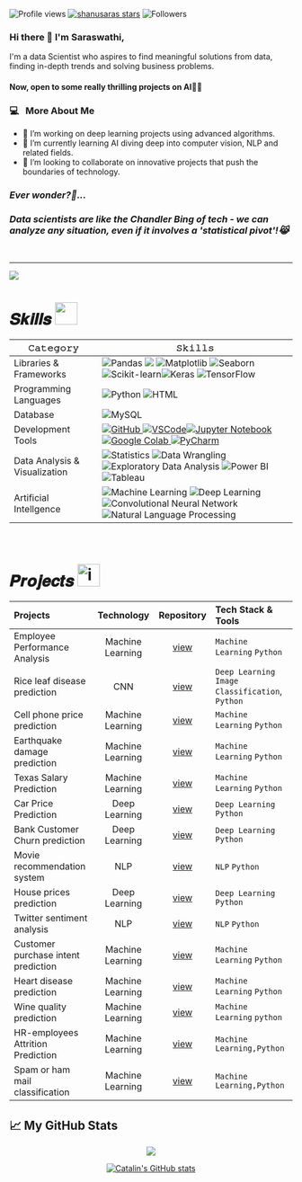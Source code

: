 ![Profile views](https://komarev.com/ghpvc/?username=shanusaras&style=for-the-badge&color=0077B5)
[![shanusaras stars](https://img.shields.io/github/stars/shanusaras?color=2F4F4F&style=for-the-badge&logo=https://github.com/shanusaras/repo/raw/main/path/to/your/image.png)](https://github.com/shanusaras?tab=repositories&sort=stargazers)
![Followers](https://img.shields.io/github/followers/shanusaras?style=for-the-badge&color=0077B5 )

### Hi there 👋 I'm Saraswathi,

<!--<h2> Hi there! 👋 i'm Saraswathi.</h2> -->

I'm a data Scientist who aspires to find meaningful solutions from data, finding in-depth trends and solving business problems.

#### Now, open to some really thrilling projects on AI👩‍💻

<h3>  💻 &nbsp; More About Me </h3>

- 🔭 I’m working on deep learning projects using advanced algorithms.
- 🌱 I’m currently learning AI diving deep into computer vision, NLP and related fields.
- 👯 I’m looking to collaborate on innovative projects that push the boundaries of technology.

<h3><b><i>Ever wonder?💬...</b></i></h3>
<h3><b><i>Data scientists are like the Chandler Bing of tech - we can analyze any situation, even if it involves a 'statistical pivot'!😹</b></i></h3>

<!--- ------------------------------------------------------------------------------------------------------------------------------------------------------ -->
<!--- -- Activity Graph ------------------------------------------------------------------------------------------------------------------------------------ -->
<!--- ------------------------------------------------------------------------------------------------------------------------------------------------------ -->


<br>
<hr>

<img src="https://github-readme-activity-graph.vercel.app/graph?username=shanusaras&bg_color=161b22&color=ffffff&line=d5d5d5&point=a76c6c&area=true&hide_border=true&hide_title=true" />


# 𝑺𝒌𝒊𝒍𝒍𝒔 <img src='https://user-images.githubusercontent.com/74038190/206662607-d9e7591e-bbf9-42f9-9386-29efc927bc16.gif' width="40">

| 𝙲𝚊𝚝𝚎𝚐𝚘𝚛𝚢       | 𝚂𝚔𝚒𝚕𝚕𝚜        |
|-----------------|---------------|
| Libraries & Frameworks| ![Pandas](https://img.shields.io/badge/Pandas-150458?style=for-the-badge&logo=pandas&logoColor=white) <img src="https://img.shields.io/badge/NumPy-013243?style=for-the-badge&logo=numpy&logoColor=white" /> ![Matplotlib](https://img.shields.io/badge/Matplotlib-3776AB?style=for-the-badge&logo=matplotlib&logoColor=white) ![Seaborn](https://img.shields.io/badge/Seaborn-4EABE1?style=for-the-badge&logo=seaborn&logoColor=white) ![Scikit-learn](https://img.shields.io/badge/Scikit%20learn-F7931E?style=for-the-badge&logo=scikit-learn&logoColor=white)![Keras](https://img.shields.io/badge/Keras-D00000?style=for-the-badge&logo=keras&logoColor=white) ![TensorFlow](https://img.shields.io/badge/TensorFlow-FF6F00?style=for-the-badge&logo=tensorflow&logoColor=white) | 
| Programming  Languages  | ![Python](https://img.shields.io/badge/Python-3776AB?style=for-the-badge&logo=python&logoColor=white) ![HTML](https://img.shields.io/badge/HTML-E34F26?style=for-the-badge&logo=html5&logoColor=white) |
| Database |  ![MySQL](https://img.shields.io/badge/MySQL-4479A1?style=for-the-badge&logo=mysql&logoColor=white) |
| Development Tools|  <a href="https://github.com/shanusaras">![GitHub](https://img.shields.io/badge/GitHub-181717?style=for-the-badge&logo=github&logoColor=white) ![VSCode](https://img.shields.io/badge/Visual%20Studio%20Code-007ACC?style=for-the-badge&logo=visual-studio-code&logoColor=white)![Jupyter Notebook](https://img.shields.io/badge/Jupyter%20Notebook-F37626?style=for-the-badge&logo=jupyter&logoColor=white) ![Google Colab](https://img.shields.io/badge/Google%20Colab-F9AB00?style=for-the-badge&logo=google-colab&logoColor=white) ![PyCharm](https://img.shields.io/badge/PyCharm-000000?style=for-the-badge&logo=pycharm&logoColor=white)  |
| Data Analysis & Visualization | ![Statistics](https://img.shields.io/badge/Statistics-2E8B57?style=for-the-badge&logoColor=white) ![Data Wrangling](https://img.shields.io/badge/Data%20Wrangling-FFD700?style=for-the-badge&logoColor=white) ![Exploratory Data Analysis](https://img.shields.io/badge/EDA-FFA500?style=for-the-badge&logoColor=white) ![Power BI](https://img.shields.io/badge/Power%20BI-F2C811?style=for-the-badge&logo=power-bi&logoColor=black) ![Tableau](https://img.shields.io/badge/Tableau-20232A?style=for-the-badge&logo=Tableau&logoColor=white) |
| Artificial Intellgence | ![Machine Learning](https://img.shields.io/badge/Machine%20Learning-6D4A8E?style=for-the-badge&logoColor=white) ![Deep Learning](https://img.shields.io/badge/Deep%20Learning-FF6F00?style=for-the-badge&logoColor=white) ![Convolutional Neural Network](https://img.shields.io/badge/CNN-336791?style=for-the-badge&logoColor=white) ![Natural Language Processing](https://img.shields.io/badge/NLP-4B8BBE?style=for-the-badge&logoColor=white)  |
<br>

<!--- ------------------------------------------------------------------------------------------------------------------------------------------------------ -->
<!--- -- Projects Section ---------------------------------------------------------------------------------------------------------------------------------- -->
<!--- ------------------------------------------------------------------------------------------------------------------------------------------------------ -->


# 𝑷𝒓𝒐𝒋𝒆𝒄𝒕𝒔 <img src="https://user-images.githubusercontent.com/74038190/221857969-f37e1717-1470-4fe4-abb5-88b334cf64ea.png" alt="icon of todo list" width="40" />

| Projects | Technology | Repository | Tech Stack & Tools |
|:---------|:----------:|:----------:|:-------------------|
| Employee Performance Analysis | Machine Learning |[view](https://github.com/shanusaras/Employees_performance_analysis.git) |`Machine Learning`  `Python`  |
| Rice leaf disease prediction  | CNN |[view](https://github.com/shanusaras/Rice_leaf_disease_prediction.git) |`Deep Learning`  `Image Classification`, `Python`|
| Cell phone price prediction | Machine Learning | [view](https://github.com/shanusaras/Capstone_Projects.git) |`Machine Learning`  `Python`|
| Earthquake damage prediction | Machine Learning | [view](https://github.com/shanusaras/Capstone_Projects.git) |`Machine Learning`  `Python`|
| Texas Salary Prediction | Machine Learning | [view](https://github.com/shanusaras/Capstone_Projects.git) |`Machine Learning`  `Python`| 
| Car Price Prediction | Deep Learning | [view](https://github.com/shanusaras/Deep_Learning_projects.git)|`Deep Learning`  `Python`  |
| Bank Customer Churn prediction | Deep Learning  | [view](https://github.com/shanusaras/Deep_Learning_projects.git) |`Deep Learning`  `Python`  |
| Movie recommendation system  | NLP | [view](https://github.com/shanusaras/Movie_recommendation_system.git) |`NLP`  `Python`| 
|  House prices prediction  | Deep Learning   | [view](https://github.com/shanusaras/House_prices_prediction.git) |`Deep Learning`  `Python`|
| Twitter sentiment analysis  | NLP  | [view](https://github.com/shanusaras/Twitter_sentiment_analysis.git) |`NLP`  `Python`|
| Customer purchase intent prediction | Machine Learning  | [view](https://github.com/shanusaras/Bank_customers_purchase_prediction.git) |`Machine Learning`  `Python`|
| Heart disease prediction | Machine Learning | [view](https://github.com/shanusaras/heart_diseases_prediction.git) |`Machine Learning`  `Python` | 
| Wine quality prediction | Machine Learning | [view](https://github.com/shanusaras/wine_quality_prediction.git) |`Machine Learning` `python`  | 
| HR-employees Attrition Prediction | Machine Learning  | [view](https://github.com/shanusaras/HR_employees_attrition_prediction.git) |`Machine Learning,Python`  |
| Spam or ham mail classification | Machine Learning  | [view](https://github.com/shanusaras/spam_or_ham_mail_classification.git) |`Machine Learning,Python`  |

## &#x1f4c8; My GitHub Stats

<div  align=center>
 
![](https://github-readme-stats.vercel.app/api?username=shanusaras&show_icons=true&theme=dark)

[![Catalin's GitHub stats](https://github-readme-stats.vercel.app/api?username=shanusaras&theme=radical)](https://github.com/anuraghazra/github-readme-stats)

</div>

<br/>
